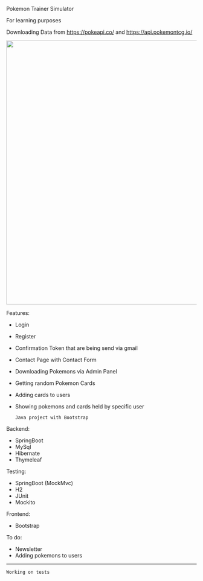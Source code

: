 Pokemon Trainer Simulator

For learning purposes

Downloading Data from https://pokeapi.co/ and https://api.pokemontcg.io/

<img height="700" src="https://i.imgur.com/RjXXP9W.png"/>

Features:

- Login
- Register
- Confirmation Token that are being send via gmail
- Contact Page with Contact Form
- Downloading Pokemons via Admin Panel
- Getting random Pokemon Cards
- Adding cards to users
- Showing pokemons and cards held by specific user

      Java project with Bootstrap

Backend:
- SpringBoot
- MySql
- Hibernate
- Thymeleaf

Testing:
- SpringBoot (MockMvc)
- H2
- JUnit
- Mockito

Frontend:
- Bootstrap

To do:
- Newsletter
- Adding pokemons to users

---
    Working on tests
